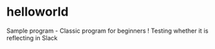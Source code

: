 # helloworld
Sample program - Classic program for beginners !
Testing whether it is reflecting in Slack
